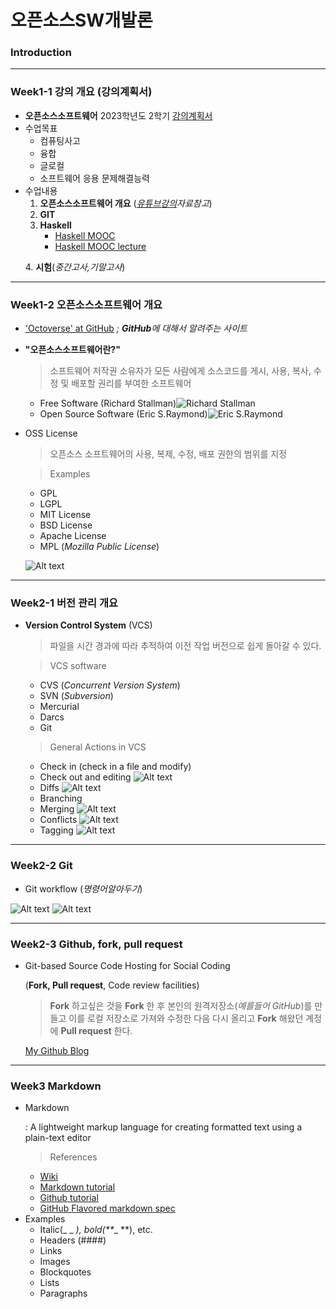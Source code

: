 # **오픈소스SW개발론**

### Introduction

-------------
### Week1-1 강의 개요 (강의계획서)
* **오픈소스소프트웨어** 2023학년도 2학기 [강의계획서](https://rptbi.jnu.ac.kr/ReportApp/stdhak/reportView.aspx)
* 수업목표
  * 컴퓨팅사고
  * 융합
  * 글로컬
  * 소프트웨어 응용 문제해결능력
* 수업내용
  1. **오픈소스소프트웨어 개요** ([_유튜브강의_](https://www.youtube.com/playlist?list=PLhbaMvGyp99_NphAX7k5OqcM1fXLZne8t)_자료참고_)
  2. **GIT**
  3. **Haskell**
     * [Haskell MOOC][a Haskell learning site]
     * [Haskell MOOC lecture][another Haskell learning site]
    >
     [a Haskell learning site]: https://haskell.mooc.fi
     [another Haskell learning site]: https://www.youtube.com/playlist?list=PLhbaMvGyp99_NphAX7k5OqcM1fXLZne8t
  4. **시험**(_중간고사,기말고사_)
-------------
### Week1-2 오픈소스소프트웨어 개요
* ['Octoverse' at GitHub](https://octoverse.github.com/)
  _; **GitHub**에 대해서 알려주는 사이트_
* **"오픈소스소프트웨어란?"**
  > 소프트웨어 저작권 소유자가 모든 사람에게 소스코드를 게시, 사용, 복사, 수정 및 배포할 권리를 부여한 소프트웨어
  * Free Software (Richard Stallman)![Richard Stallman](https://upload.wikimedia.org/wikipedia/commons/thumb/7/7b/Richard_Stallman_-_F%C3%AAte_de_l%27Humanit%C3%A9_2014_-_010.jpg/1024px-Richard_Stallman_-_F%C3%AAte_de_l%27Humanit%C3%A9_2014_-_010.jpg)
  * Open Source Software (Eric S.Raymond)![Eric S.Raymond](https://upload.wikimedia.org/wikipedia/commons/e/e2/Eric_S_Raymond_portrait.jpg)
* OSS License
  > 오픈소스 소프트웨어의 사용, 복제, 수정, 배포 권한의 범위를 지정

  > Examples
    * GPL
    * LGPL
    * MIT License
    * BSD License
    * Apache License
    * MPL (_Mozilla Public License_)

    ![Alt text](image.png)
-------------
### Week2-1 버전 관리 개요
* **Version Control System** (VCS)
  >  파일을 시간 경과에 따라 추적하여 이전 작업 버전으로 쉽게 돌아갈 수 있다.

  > VCS software
   * CVS (_Concurrent Version System_)
   * SVN (_Subversion_)
   * Mercurial
   * Darcs
   * Git
  > General Actions in VCS
    * Check in (check in a file and modify)
    * Check out and editing
    ![Alt text](image-1.png)
    * Diffs
   ![Alt text](image-2.png)
    * Branching
    * Merging
    ![Alt text](image-3.png)
    * Conflicts
    ![Alt text](image-5.png)
    * Tagging
    ![Alt text](image-4.png)

-------------
### Week2-2 Git
* Git workflow (_명령어알아두기_)

![Alt text](image-7.png)
![Alt text](image-8.png)

-------------
### Week2-3 Github, fork, pull request
* Git-based Source Code Hosting for Social Coding
  >
   (**Fork, Pull request**, Code review facilities)
  > **Fork** 하고싶은 것을 **Fork** 한 후 본인의 원격저장소(_예를들어 GitHub_)를 만들고 이를 로컬 저장소로 가져와 수정한 다음 다시 올리고 **Fork** 해왔던 계정에 **Pull request** 한다.


  [My Github Blog](https://github.com/kimdanhye)

-------------
### Week3     Markdown
* Markdown
  >
  : A lightweight markup language for creating formatted text using a plain-text editor
  > References
    * [Wiki](https://en.wikipedia.org/wiki/Markdown)
    * [Markdown tutorial](https://www.markdowntutorial.com/)
    * [Github tutorial](https://docs.github.com/en/get-started/writing-on-github/getting-started-with-writing-and-formatting-on-github/basic-writing-and-formatting-syntax)
    * [GitHub Flavored markdown spec](https://github.github.com/gfm/)
* Examples
  * Italic(_  _ _), bold(**__ **), etc.
  * Headers (####)
  * Links 
  * Images
  * Blockquotes
  * Lists
  * Paragraphs 
